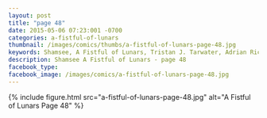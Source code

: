 ```yaml
---
layout: post
title: "page 48"
date: 2015-05-06 07:23:001 -0700
categories: a-fistful-of-lunars
thumbnail: /images/comics/thumbs/a-fistful-of-lunars-page-48.jpg
keywords: Shamsee, A Fistful of Lunars, Tristan J. Tarwater, Adrian Ricker
description: Shamsee A Fistful of Lunars - page 48
facebook_type: 
facebook_image: /images/comics/a-fistful-of-lunars-page-48.jpg
---
```

{% include figure.html src="a-fistful-of-lunars-page-48.jpg" alt="A Fistful of Lunars Page 48" %}